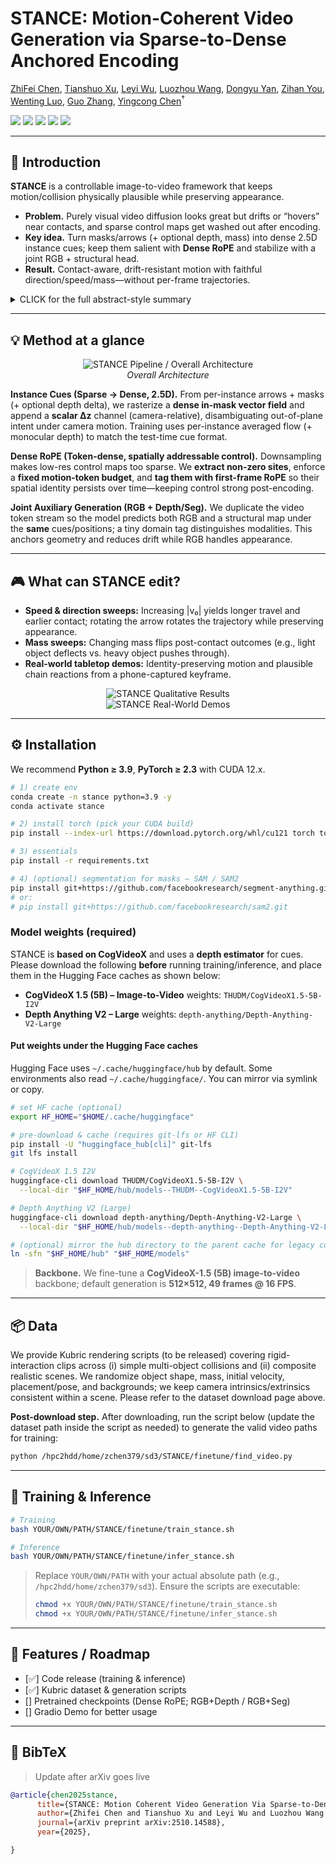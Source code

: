 # STANCE: Motion-Coherent Video Generation via Sparse-to-Dense Anchored Encoding

[ZhiFei Chen](https://zhifeichen097.github.io/), [Tianshuo Xu](https://scholar.google.com/citations?user=I6_dXvEAAAAJ&hl=zh-CN), [Leyi Wu](https://yuevii.github.io/), [Luozhou Wang](https://wileewang.github.io/), [Dongyu Yan](http://me.starydy.xyz/), [Zihan You](), [Wenting Luo](), [Guo Zhang](), [Yingcong Chen](https://www.yingcong.me)<sup>†</sup>


<a href="https://envision-research.github.io/STANCE/"><img src="https://img.shields.io/badge/Project_Page-Online-EA3A97"></a>
<a href="https://arxiv.org/abs/2510.14588"><img src="https://img.shields.io/badge/ArXiv-2510.14588-brightgreen"></a> 
<a href="https://huggingface.co/datasets/zhifeichen097/STANCE_dataset"><img src="https://img.shields.io/badge/Dataset-Huggingface-blue"></a>
<a href="https://modelscope.cn/datasets/YUEVII/STANCE_dataset"><img src="https://img.shields.io/badge/Dataset-ModelScope-blue"></a>
<a href="#"><img src="https://img.shields.io/badge/%F0%9F%A4%97%20HuggingFace%20Demo-Coming%20Soon-orange"></a>

---

## 🎏 Introduction

**STANCE** is a controllable image-to-video framework that keeps motion/collision physically plausible while preserving appearance. 

* **Problem.** Purely visual video diffusion looks great but drifts or “hovers” near contacts, and sparse control maps get washed out after encoding.
* **Key idea.** Turn masks/arrows (+ optional depth, mass) into dense 2.5D instance cues; keep them salient with **Dense RoPE** and stabilize with a joint RGB + structural head.
* **Result.** Contact-aware, drift-resistant motion with faithful direction/speed/mass—without per-frame trajectories.

<details>
<summary>CLICK for the full abstract-style summary</summary>
  
Video generation has recently made striking visual progress, but maintaining coherent object motion and interactions remains difficult. We trace two practical bottlenecks: (i) human-provided motion hints (e.g., small 2D maps) often collapse to too few effective tokens after encoding, weakening guidance; and (ii) optimizing for appearance and motion in a single head can favor texture over temporal consistency. We present STANCE, an image-to-video framework that addresses both issues with two simple components.
  
First, we introduce Instance Cues—a pixel-aligned control signal that turns sparse, user-editable hints into a dense 2.5D (camera-relative) motion field by averaging per-instance flow and augmenting with monocular depth over the instance mask. This reduces depth ambiguity compared to 2D drag/arrow inputs while remaining easy to user. Second, we preserve the salience of these cues in token space with Dense RoPE, which tags a small set of motion tokens (anchored on the first frame) with spatial-addressable rotary embeddings. Paired with joint RGB + auxiliary-map prediction (segmentation or depth), our model anchors structure while RGB handles appearance, stabilizing optimization and improving temporal coherence without requiring per-frame trajectory scripts.
</details>

---

## 💡 Method at a glance

<p align="center">
  <img src="resources/stance.drawio-1.png" alt="STANCE Pipeline / Overall Architecture" />
  <br/><em>Overall Architecture</em>
</p>

**Instance Cues (Sparse → Dense, 2.5D).** From per-instance arrows + masks (+ optional depth delta), we rasterize a **dense in-mask vector field** and append a **scalar ∆z** channel (camera-relative), disambiguating out-of-plane intent under camera motion. Training uses per-instance averaged flow (+ monocular depth) to match the test-time cue format.

**Dense RoPE (Token-dense, spatially addressable control).** Downsampling makes low-res control maps too sparse. We **extract non-zero sites**, enforce a **fixed motion-token budget**, and **tag them with first-frame RoPE** so their spatial identity persists over time—keeping control strong post-encoding.

**Joint Auxiliary Generation (RGB + Depth/Seg).** We duplicate the video token stream so the model predicts both RGB and a structural map under the **same** cues/positions; a tiny domain tag distinguishes modalities. This anchors geometry and reduces drift while RGB handles appearance.

---

## 🎮 What can STANCE edit?

* **Speed & direction sweeps:** Increasing |v₀| yields longer travel and earlier contact; rotating the arrow rotates the trajectory while preserving appearance.
* **Mass sweeps:** Changing mass flips post-contact outcomes (e.g., light object deflects vs. heavy object pushes through).
* **Real-world tabletop demos:** Identity-preserving motion and plausible chain reactions from a phone-captured keyframe.

<p align="center">
  <img src="resources/quali_v5-1.png" alt="STANCE Qualitative Results" />
  <br/>
  <img src="resources/real_world-1.png" alt="STANCE Real-World Demos" />
</p>

---

## ⚙️ Installation

We recommend **Python ≥ 3.9**, **PyTorch ≥ 2.3** with CUDA 12.x.

```bash
# 1) create env
conda create -n stance python=3.9 -y
conda activate stance

# 2) install torch (pick your CUDA build)
pip install --index-url https://download.pytorch.org/whl/cu121 torch torchvision torchaudio

# 3) essentials
pip install -r requirements.txt

# 4) (optional) segmentation for masks — SAM / SAM2
pip install git+https://github.com/facebookresearch/segment-anything.git
# or:
# pip install git+https://github.com/facebookresearch/sam2.git
```

### Model weights (required)

STANCE is **based on CogVideoX** and uses a **depth estimator** for cues.
Please download the following **before** running training/inference, and place them in the Hugging Face caches as shown below:

* **CogVideoX 1.5 (5B) – Image-to-Video** weights: `THUDM/CogVideoX1.5-5B-I2V`
* **Depth Anything V2 – Large** weights: `depth-anything/Depth-Anything-V2-Large`

#### Put weights under the Hugging Face caches

Hugging Face uses `~/.cache/huggingface/hub` by default. Some environments also read `~/.cache/huggingface/`. You can mirror via symlink or copy.

```bash
# set HF cache (optional)
export HF_HOME="$HOME/.cache/huggingface"

# pre-download & cache (requires git-lfs or HF CLI)
pip install -U "huggingface_hub[cli]" git-lfs
git lfs install

# CogVideoX 1.5 I2V
huggingface-cli download THUDM/CogVideoX1.5-5B-I2V \
  --local-dir "$HF_HOME/hub/models--THUDM--CogVideoX1.5-5B-I2V"

# Depth Anything V2 (Large)
huggingface-cli download depth-anything/Depth-Anything-V2-Large \
  --local-dir "$HF_HOME/hub/models--depth-anything--Depth-Anything-V2-Large"

# (optional) mirror the hub directory to the parent cache for legacy code paths
ln -sfn "$HF_HOME/hub" "$HF_HOME/models"
```

> **Backbone.** We fine-tune a **CogVideoX-1.5 (5B) image-to-video** backbone; default generation is **512×512, 49 frames @ 16 FPS**.

---

## 📦 Data

We provide Kubric rendering scripts (to be released) covering rigid-interaction clips across (i) simple multi-object collisions and (ii) composite realistic scenes. We randomize object shape, mass, initial velocity, placement/pose, and backgrounds; we keep camera intrinsics/extrinsics consistent within a scene. Please refer to the dataset download page above.

**Post-download step.** After downloading, run the script below (update the dataset path inside the script as needed) to generate the valid video paths for training:

```bash
python /hpc2hdd/home/zchen379/sd3/STANCE/finetune/find_video.py
```

---

## 💫 Training & Inference

```bash
# Training
bash YOUR/OWN/PATH/STANCE/finetune/train_stance.sh

# Inference
bash YOUR/OWN/PATH/STANCE/finetune/infer_stance.sh
```

> Replace `YOUR/OWN/PATH` with your actual absolute path (e.g., `/hpc2hdd/home/zchen379/sd3`). Ensure the scripts are executable:
>
> ```bash
> chmod +x YOUR/OWN/PATH/STANCE/finetune/train_stance.sh
> chmod +x YOUR/OWN/PATH/STANCE/finetune/infer_stance.sh
> ```

---

## 🚩 Features / Roadmap

* [✅] Code release (training & inference)
* [✅] Kubric dataset & generation scripts
* [] Pretrained checkpoints (Dense RoPE; RGB+Depth / RGB+Seg)
* [] Gradio Demo for better usage

---

## 📄 BibTeX

> Update after arXiv goes live

```bibtex
@article{chen2025stance,
      title={STANCE: Motion Coherent Video Generation Via Sparse-to-Dense Anchored Encoding}, 
      author={Zhifei Chen and Tianshuo Xu and Leyi Wu and Luozhou Wang and Dongyu Yan and Zihan You and Wenting Luo and Guo Zhang and Yingcong Chen},
      journal={arXiv preprint arXiv:2510.14588},
      year={2025},

}
```
